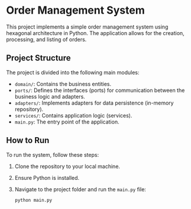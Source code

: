 # Order Management System

This project implements a simple order management system using hexagonal architecture in Python. The application allows for the creation, processing, and listing of orders.

## Project Structure

The project is divided into the following main modules:

- `domain/`: Contains the business entities.
- `ports/`: Defines the interfaces (ports) for communication between the business logic and adapters.
- `adapters/`: Implements adapters for data persistence (in-memory repository).
- `services/`: Contains application logic (services).
- `main.py`: The entry point of the application.

## How to Run

To run the system, follow these steps:

1. Clone the repository to your local machine.
2. Ensure Python is installed.
3. Navigate to the project folder and run the `main.py` file:

   ```bash
   python main.py
